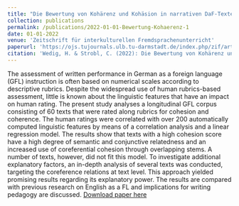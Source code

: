 ```yaml
---
title: "Die Bewertung von Kohärenz und Kohäsion in narrativen DaF-Texten : eine korpusbasierte Untersuchung sprachlicher Einflussfaktoren"
collection: publications
permalink: /publications/2022-01-01-Bewertung-Kohaerenz-1
date: 01-01-2022
venue: 'Zeitschrift für interkulturellen Fremdsprachenunterricht'
paperurl: 'https://ojs.tujournals.ulb.tu-darmstadt.de/index.php/zif/article/view/1172/1167'
citation: 'Wedig, H. & Strobl, C. (2022): Die Bewertung von Kohärenz und Kohäsion in narrativen DaF-Texten: Eine korpusbasierte Untersuchung sprachlicher Einflussfaktoren. Zeitschrift für Interkulturellen Fremdsprachenunterricht 27: 1, 369–396.'
---
```

The assessment of written performance in German as a foreign language (GFL) instruction is often based on numerical scales according to descriptive rubrics. Despite the widespread use of human rubrics-based assessment, little is known about the linguistic features that have an impact on human rating. The present study analyses a longitudinal GFL corpus consisting of 60 texts that were rated along rubrics for cohesion and coherence. The human ratings were correlated with over 200 automatically computed linguistic features by means of a correlation analysis and a linear regression model. The results show that texts with a high cohesion score have a high degree of semantic and conjunctive relatedness and an increased use of coreferential cohesion through overlapping stems. A number of texts, however, did not fit this model. To investigate additional explanatory factors, an in-depth analysis of several texts was conducted, targeting the coreference relations at text level. This approach yielded promising results regarding its explanatory power. The results are compared with previous research on English as a FL and implications for writing pedagogy are discussed.
[Download paper here](https://zif.tujournals.ulb.tu-darmstadt.de/article/3378/galley/3309/download/)

